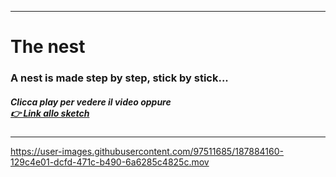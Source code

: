 ----

# The nest

### A nest is made step by step, stick by stick...
##### Clicca play per vedere il video oppure <br>[👉 Link allo sketch](https://editor.p5js.org/micheletunzi/sketches/h9Inik9zK) 

----


https://user-images.githubusercontent.com/97511685/187884160-129c4e01-dcfd-471c-b490-6a6285c4825c.mov






